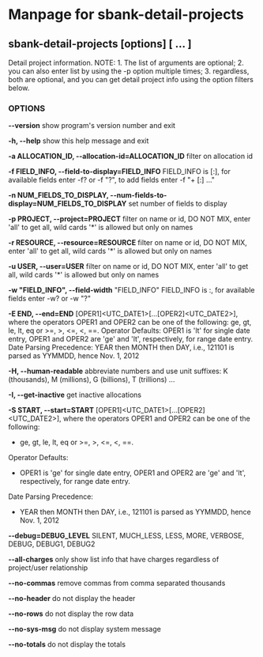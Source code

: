 # Manpage for sbank-detail-projects
## sbank-detail-projects [options] [<project> ... <project>]
Detail project information. NOTE: 1. The list of <project> arguments are optional; 2. you can also enter <project> list by using the -p option multiple times; 3. regardless, both are optional, and you can get detail project info using the option filters below.

### OPTIONS
**--version**
show program's version number and exit

**-h, --help**
show this help message and exit

**-a ALLOCATION_ID, --allocation-id=ALLOCATION_ID**
filter on allocation id

**-f FIELD_INFO, --field-to-display=FIELD_INFO**
FIELD_INFO is <FIELD>[:<WIDTH>], for available fields enter -f? or -f "?", to add fields enter -f "+ <FIELD>[:<WIDTH>] ..."

**-n NUM_FIELDS_TO_DISPLAY, --num-fields-to-display=NUM_FIELDS_TO_DISPLAY**
set number of fields to display

**-p PROJECT, --project=PROJECT**
filter on name or id, DO NOT MIX, enter 'all' to get all, wild cards '*' is allowed but only on names

**-r RESOURCE, --resource=RESOURCE**
filter on name or id, DO NOT MIX, enter 'all' to get all, wild cards '*' is allowed but only on names

**-u USER, --user=USER**
filter on name or id, DO NOT MIX, enter 'all' to get all, wild cards '*' is allowed but only on names

**-w "FIELD_INFO", --field-width**
"FIELD_INFO" FIELD_INFO is <FIELD>:<WIDTH>, for available fields enter -w? or -w "?"

**-E END, --end=END**
[OPER1]<UTC_DATE1>[...[OPER2]<UTC_DATE2>], where the operators OPER1 and OPER2 can be one of the following: ge, gt, le, lt, eq or >=, >, <=, <, ==. Operator Defaults: OPER1 is 'lt' for single date entry, OPER1 and OPER2 are 'ge' and 'lt', respectively, for range date entry. Date Parsing Precedence: YEAR then MONTH then DAY, i.e., 121101 is parsed as YYMMDD, hence Nov. 1, 2012

**-H, --human-readable**
abbreviate numbers and use unit suffixes: K (thousands), M (millions), G (billions), T (trillions) ...

**-I, --get-inactive**
get inactive allocations

**-S START, --start=START**
[OPER1]<UTC_DATE1>[...[OPER2]<UTC_DATE2>], where the operators OPER1 and OPER2 can be one of the following: 
  - ge, gt, le, lt, eq or >=, >, <=, <, ==. 
  
Operator Defaults: 
- OPER1 is 'ge' for single date entry, OPER1 and OPER2 are 'ge' and 'lt', respectively, for range date entry. 
  
Date Parsing Precedence: 
  - YEAR then MONTH then DAY, i.e., 121101 is parsed as YYMMDD, hence Nov. 1, 2012

**--debug=DEBUG_LEVEL**
SILENT, MUCH_LESS, LESS, MORE, VERBOSE, DEBUG, DEBUG1, DEBUG2

**--all-charges**
only show list info that have charges regardless of project/user relationship

**--no-commas**
remove commas from comma separated thousands

**--no-header**
do not display the header

**--no-rows**
do not display the row data

**--no-sys-msg**
do not display system message

**--no-totals**
do not display the totals

  
